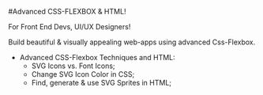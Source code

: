 #Advanced CSS-FLEXBOX & HTML!

For Front End Devs, UI/UX Designers!

Build beautiful & visually appealing web-apps using advanced Css-Flexbox.

- Advanced CSS-Flexbox Techniques and HTML:
  - SVG Icons vs. Font Icons;
  - Change SVG Icon Color in CSS;
  - Find, generate & use SVG Sprites in HTML;
